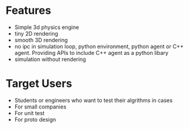 # Features
* Simple 3d physics engine
* tiny 2D rendering
* smooth 3D rendering
* no ipc in simulation loop, python environment, python agent or C++ agent. Providing APIs to include C++ agent as a python libary
* simulation without rendering

# Target Users
* Students or engineers who want to test their algrithms in cases
* For small companies
* For unit test
* For proto design